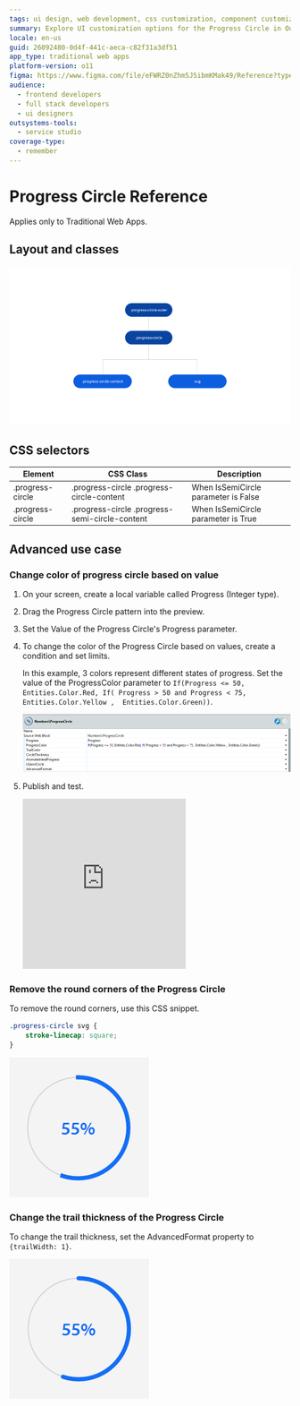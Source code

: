 ```yaml
---
tags: ui design, web development, css customization, component customization, ui components
summary: Explore UI customization options for the Progress Circle in OutSystems 11 (O11).
locale: en-us
guid: 26092480-0d4f-441c-aeca-c82f31a3df51
app_type: traditional web apps
platform-version: o11
figma: https://www.figma.com/file/eFWRZ0nZhm5J5ibmKMak49/Reference?type=design&node-id=615%3A541&mode=design&t=Cx8ecjAITJrQMvRn-1
audience:
  - frontend developers
  - full stack developers
  - ui designers
outsystems-tools:
  - service studio
coverage-type:
  - remember
---
```


# Progress Circle Reference

<div class="info" markdown="1">

Applies only to Traditional Web Apps.

</div>

## Layout and classes

![Diagram illustrating the layout and classes of the Progress Circle UI pattern for Traditional Web Apps](images/progresscircle-3-diag.png "Progress Circle Layout Diagram")

## CSS selectors

| **Element** |  **CSS Class** |  **Description**  |
| --- | --- | --- |
| .progress-circle | .progress-circle .progress-circle-content |  When IsSemiCircle parameter is False  |
| .progress-circle | .progress-circle .progress-semi-circle-content |  When IsSemiCircle parameter is True  |

## Advanced use case

### Change color of progress circle based on value

1. On your screen, create a local variable called Progress (Integer type).

1. Drag the Progress Circle pattern into the preview.

1. Set the Value of the Progress Circle's Progress parameter.

1. To change the color of the Progress Circle based on values, create a condition and set limits.

    In this example, 3 colors represent different states of progress. Set the value of the ProgressColor parameter to `If(Progress <= 50, Entities.Color.Red, If( Progress > 50 and Progress < 75,  Entities.Color.Yellow ,  Entities.Color.Green))`.

    ![Screenshot showing how to set the Progress Circle color based on value conditions in Traditional Web Apps](images/progresscircle-4-ss.png "Progress Circle Color Change Example")

1. Publish and test.

    <iframe src="https://player.vimeo.com/video/998126828" width="292" height="304" frameborder="0" allow="autoplay; fullscreen" allowfullscreen="">Video demonstrating the color change in the Progress Circle based on different value conditions.</iframe>

### Remove the round corners of the Progress Circle

To remove the round corners, use this CSS snippet.

```css
.progress-circle svg {
    stroke-linecap: square;
}
```

![Screenshot displaying the Progress Circle with square corners after CSS modification to remove round corners](images/progresscircle-6-ss.png "Progress Circle Without Round Corners")

### Change the trail thickness of the Progress Circle

To change the trail thickness, set the AdvancedFormat property to `{trailWidth: 1}`.

![Screenshot showing the Progress Circle with a customized trail thickness using the AdvancedFormat property](images/progresscircle-7-ss.png "Progress Circle Trail Thickness Adjustment")
